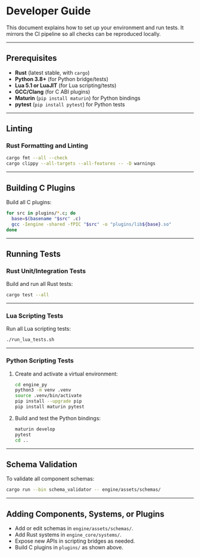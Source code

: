# Developer Guide

This document explains how to set up your environment and run tests.
It mirrors the CI pipeline so all checks can be reproduced locally.

---

## Prerequisites

- **Rust** (latest stable, with `cargo`)
- **Python 3.8+** (for Python bridge/tests)
- **Lua 5.1 or LuaJIT** (for Lua scripting/tests)
- **GCC/Clang** (for C ABI plugins)
- **Maturin** (`pip install maturin`) for Python bindings
- **pytest** (`pip install pytest`) for Python tests

---

## Linting

### Rust Formatting and Linting

```sh
cargo fmt --all --check
cargo clippy --all-targets --all-features -- -D warnings
```

---

## Building C Plugins

Build all C plugins:

```sh
for src in plugins/*.c; do
  base=$(basename "$src" .c)
  gcc -Iengine -shared -fPIC "$src" -o "plugins/lib${base}.so"
done
```

---

## Running Tests

### Rust Unit/Integration Tests

Build and run all Rust tests:

```sh
cargo test --all
```

---

### Lua Scripting Tests

Run all Lua scripting tests:

```sh
./run_lua_tests.sh
```

---

### Python Scripting Tests

1. Create and activate a virtual environment:

   ```sh
   cd engine_py
   python3 -m venv .venv
   source .venv/bin/activate
   pip install --upgrade pip
   pip install maturin pytest
   ```

2. Build and test the Python bindings:

   ```sh
   maturin develop
   pytest
   cd ..
   ```

---

## Schema Validation

To validate all component schemas:

```sh
cargo run --bin schema_validator -- engine/assets/schemas/
```

---

## Adding Components, Systems, or Plugins

- Add or edit schemas in `engine/assets/schemas/`.
- Add Rust systems in `engine_core/systems/`.
- Expose new APIs in scripting bridges as needed.
- Build C plugins in `plugins/` as shown above.
